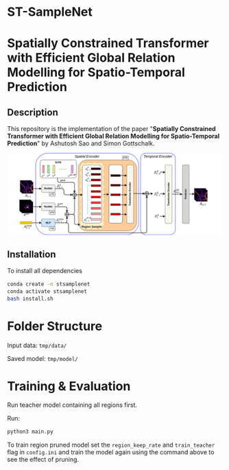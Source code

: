# ST-SampleNet

# Spatially Constrained Transformer with Efficient Global Relation Modelling for Spatio-Temporal Prediction

## Description
This repository is the implementation of the paper "**Spatially Constrained Transformer with Efficient Global Relation Modelling for Spatio-Temporal Prediction**" by Ashutosh Sao and Simon Gottschalk. 

![ST-SampleNet](images/Architecture.png)

## Installation
To install all dependencies
```bash
conda create -n stsamplenet
conda activate stsamplenet
bash install.sh
```

# Folder Structure 
Input data: `tmp/data/`

Saved model: `tmp/model/`

# Training & Evaluation
Run teacher model containing all regions first.

Run:
```bash
python3 main.py
```
To train region pruned model set the `region_keep_rate` and `train_teacher` flag in `config.ini` 
and train the model again using the command above to see the effect of pruning.
